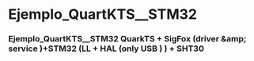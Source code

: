 # Ejemplo_QuartKTS__STM32
### Ejemplo_QuartKTS__STM32 QuarkTS + SigFox (driver &amp;amp; service )+STM32 (LL + HAL (only USB  ) ) + SHT30
